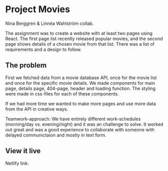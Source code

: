 # Project Movies

Nina Berggren & Linnéa Wahlström collab. 

The assignment was to create a website with at least two pages using React. The first page list recently released popular movies, and the second page shows details of a chosen movie from that list. There was a list of requirements and a design to follow. 

## The problem

First we fetched data from a movie database API, once for the movie list and once for the specific movie details. We made components for main page, details page, 404-page, header and loading function. The styling were made in css-files for each of these components.

If we had more time we wanted to make more pages and use more data from the API in creative ways.

Teamwork-approach: We have entirely different work-schedules (morning/day vs. evening/night) and it was an challenge to solve. It worked out great and was a good experience to collaborate with someone with delayed communictaion and mostly in text form. 


## View it live

Netlify link: 
